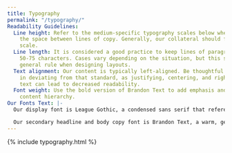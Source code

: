 ```yaml
---
title: Typography
permalink: "/typography/"
Readability Guidelines:
  Line height: Refer to the medium-specific typography scales below when specifying
    the space between lines of copy. Generally, our collateral should follow this
    scale.
  Line length: It is considered a good practice to keep lines of paragraph copy between
    50-75 characters. Cases vary depending on the situation, but this serves as a
    general rule when designing layouts.
  Text alignment: Our content is typically left-aligned. Be thoughtful and purposeful
    in deviating from that standard, as justifying, centering, and right-aligning
    text can lead to decreased readability.
  Font weight: Use the bold version of Brandon Text to add emphasis and differentiate
    content hierarchy.
Our Fonts Text: |-
  Our display font is League Gothic, a condensed sans serif that references INK’s confidence and bold marketing solutions when used in all-caps.

  Our secondary headline and body copy font is Brandon Text, a warm, geometric sans serif designed for legibility.
---
```


{% include typography.html %}